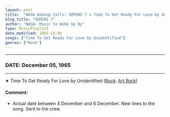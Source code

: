 ```yaml
---
layout: post
title:  "NASA Wakeup Calls: GEMINI 7 ✷ Time To Get Ready For Love by Unidentified ✦ December 05, 1965"
blog_title: "GEMINI 7"
author: "NASA: Music to Wake Up By"
type: MusicPlaylist
date_modified: 1965-12-05
songs: ["Time To Get Ready For Love by Unidentified"]
genres: ["Rock"]
---
```


----
### DATE: December 05, 1965
----
✷ Time To Get Ready For Love *by* Unidentified ([Rock](https://www.discogs.com/genre/Rock): [Art Rock](https://www.discogs.com/style/Art%20Rock)) <a target="blank_" href="https://www.discogs.com/Kodagain-Time-To-Get-Ready-For-Love/release/8258029">
    <i class="fas fa-compact-disc"
       title="Discogs entry for this song"
       alt="Discogs entry for this song"
       style="font-size: 1.1em;"></i></a>
    

#### Comment:
* Actual date between 4 December and 6 December. New lines to the song. Sent to the crew.



<br/>
<center>
	<a target="_blank"
	   href="https://twitter.com/intent/tweet?hashtags=Space,NASA,Playlist,NASAWakeupCalls,SpaceProgram&text=🚀 {{ page.author}}, {{ page.title }}. {{ site.url }}{{ page.url }}&via=nasawakeupcalls"><i class="fab fa-twitter" title="Tweet this page" alt="Tweet this page" style="font-size: 1.3em;"></i></a>
	&nbsp; 	<i class="fas fa-user-astronaut" style="font-size: 1.5em;"></i> &nbsp;
    <a id="custom_amazon_link"
       type="amzn" search="#"
       category="popular music">
    <i class="fab fa-amazon" style="font-size: 1.3em;"></i></a>
</center>

<!-- Randomly resolve an individual entry from a song array -->
<script src="/assets/javascript/seedrandom.min.js"></script>
<script>
  var wake_me_up = ["Time To Get Ready For Love by Unidentified"];
  var prng = new Math.seedrandom();
  function randomSong() {
    song = wake_me_up[Math.floor(Math.random() * wake_me_up.length)];
    var amazon_link = document.getElementById("custom_amazon_link");
    amazon_link.setAttribute("search", song);
  }
  window.onload = randomSong();
</script>
